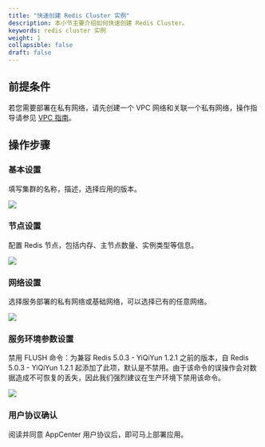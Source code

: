 ```yaml
---
title: "快速创建 Redis Cluster 实例"
description: 本小节主要介绍如何快速创建 Redis Cluster。 
keywords: redis cluster 实例
weight: 1
collapsible: false
draft: false
---
```



## 前提条件

若您需要部署在私有网络，请先创建一个 VPC 网络和关联一个私有网络，操作指导请参见 [VPC 指南](/network/vpc/manual/vpcnet/10_create_vpc/)。

## 操作步骤

### 基本设置

填写集群的名称，描述，选择应用的版本。

![](../../_images/step1.png)



### 节点设置

配置 Redis 节点，包括内存、主节点数量、实例类型等信息。

![](../../_images/step2.png)

### 网络设置

选择服务部署的私有网络或基础网络，可以选择已有的任意网络。

![](../../_images/step3.png)

### 服务环境参数设置

禁用 FLUSH 命令：为兼容 Redis 5.0.3 - YiQiYun 1.2.1 之前的版本，自 Redis 5.0.3 - YiQiYun 1.2.1 起添加了此项，默认是不禁用。由于该命令的误操作会对数据造成不可恢复的丢失，因此我们强烈建议在生产环境下禁用该命令。

![](../../_images/step4.png)

### 用户协议确认

阅读并同意 AppCenter 用户协议后，即可马上部署应用。
